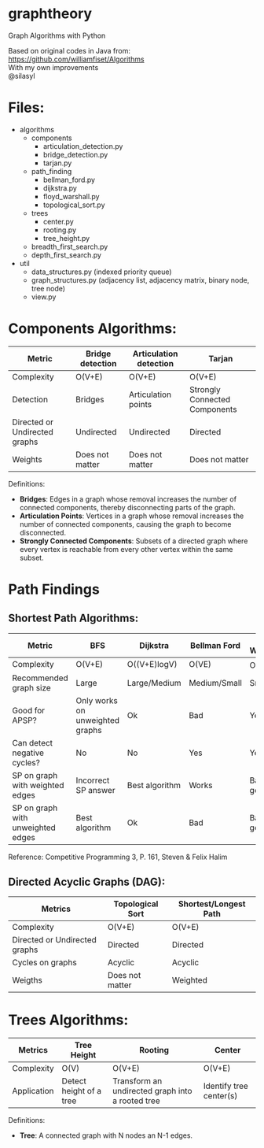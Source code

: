 # graphtheory
Graph Algorithms with Python

Based on original codes in Java from: https://github.com/williamfiset/Algorithms
<br>With my own improvements
<br>@silasyl

# Files:

- algorithms
  - components
    - articulation_detection.py
    - bridge_detection.py
    - tarjan.py
  - path_finding
    - bellman_ford.py
    - dijkstra.py
    - floyd_warshall.py
    - topological_sort.py
  - trees
    - center.py
    - rooting.py
    - tree_height.py
  - breadth_first_search.py
  - depth_first_search.py
- util
  - data_structures.py (indexed priority queue)
  - graph_structures.py (adjacency list, adjacency matrix, binary node, tree node)
  - view.py

# Components Algorithms:

|Metric|Bridge detection|Articulation detection|Tarjan|
|--|--|--|--|
|Complexity|O(V+E)|O(V+E)|O(V+E)|
|Detection|Bridges|Articulation points|Strongly Connected Components|
|Directed or Undirected graphs|Undirected|Undirected|Directed|
|Weights|Does not matter|Does not matter|Does not matter|

Definitions:

- <b>Bridges</b>: Edges in a graph whose removal increases the number of connected components, thereby disconnecting parts of the graph.
- <b>Articulation Points</b>: Vertices in a graph whose removal increases the number of connected components, causing the graph to become disconnected.
- <b>Strongly Connected Components</b>: Subsets of a directed graph where every vertex is reachable from every other vertex within the same subset.

# Path Findings

## Shortest Path Algorithms:

|Metric|BFS|Dijkstra|Bellman Ford|Floyd Warshall|
|--|--|--|--|--|
|Complexity|O(V+E)|O((V+E)logV)|O(VE)|O(V<sup>3</sup>)|
|Recommended graph size|Large|Large/Medium|Medium/Small|Small|
|Good for APSP?|Only works on unweighted graphs|Ok|Bad|Yes|
|Can detect negative cycles?|No|No|Yes|Yes|
|SP on graph with weighted edges|Incorrect SP answer|Best algorithm|Works|Bad in general|
|SP on graph with unweighted edges|Best algorithm|Ok|Bad|Bad in general|

Reference: Competitive Programming 3, P. 161, Steven & Felix Halim

## Directed Acyclic Graphs (DAG):

|Metrics|Topological Sort|Shortest/Longest Path|
|--|--|--|
|Complexity|O(V+E)|O(V+E)|
|Directed or Undirected graphs|Directed|Directed|
|Cycles on graphs|Acyclic|Acyclic|
|Weigths|Does not matter|Weighted|

# Trees Algorithms:

|Metrics|Tree Height|Rooting|Center|
|--|--|--|--|
|Complexity|O(V)|O(V+E)|O(V+E)|
|Application|Detect height of a tree|Transform an undirected graph into a rooted tree|Identify tree center(s)|

Definitions:

- <b>Tree</b>: A connected graph with N nodes an N-1 edges.
